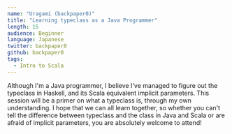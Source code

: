 ```yaml
---
name: "Uragami (backpaper0)"
title: "Learning typeclass as a Java Programmer"
length: 15
audience: Beginner
language: Japanese
twitter: backpaper0
github: backpaper0
tags:
  - Intro to Scala
---
```

Although I'm a Java programmer, I believe I've managed to figure out the typeclass in Haskell, and its Scala equivalent implicit parameters.
This session will be a primer on what a typeclass is, through my own understanding.
I hope that we can all learn together, so whether you can't tell the difference between typeclass and the class in Java and Scala or are afraid of implicit parameters, you are absolutely welcome to attend!
